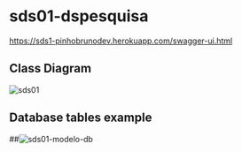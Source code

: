 
# sds01-dspesquisa


https://sds1-pinhobrunodev.herokuapp.com/swagger-ui.html


## Class Diagram




![sds01](https://user-images.githubusercontent.com/60756219/120117829-91fbfb80-c165-11eb-9295-0c52f209abda.png)



## Database tables example

##![sds01-modelo-db](https://user-images.githubusercontent.com/60756219/120117815-73960000-c165-11eb-901d-82f5b383e752.png)


